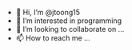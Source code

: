 - 👋 Hi, I’m @jtoong15
- 👀 I’m interested in programming
- 💞️ I’m looking to collaborate on ...
- 📫 How to reach me ...

<!---
jtoong15/jtoong15 is a ✨ special ✨ repository because its `README.md` (this file) appears on your GitHub profile.
You can click the Preview link to take a look at your changes.
--->
